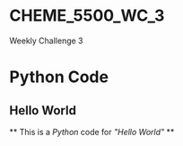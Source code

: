 # CHEME_5500_WC_3
Weekly Challenge 3
# Python Code
## Hello World
** This is a _Python_ code for _"Hello World"_ **
